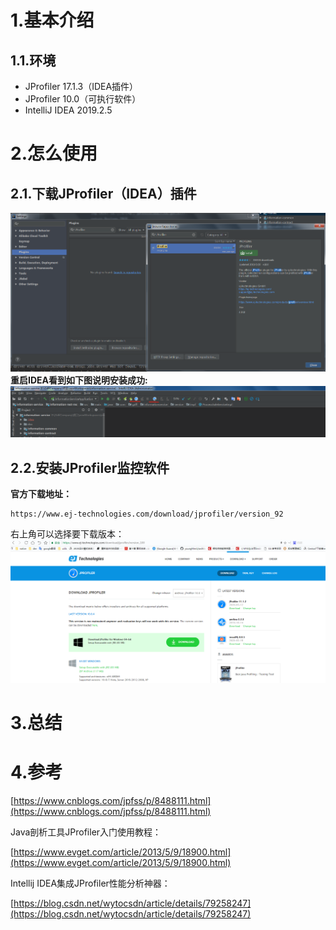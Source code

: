 # 1.基本介绍

## 1.1.环境

* JProfiler 17.1.3（IDEA插件）
* JProfiler 10.0（可执行软件）
* IntelliJ IDEA 2019.2.5

# 2.怎么使用

## 2.1.下载JProfiler（IDEA）插件

![img](/static/image/微信截图_20200418101304.png)  
**重启IDEA看到如下图说明安装成功:**  
![img](/static/image/微信截图_20200418101810.png)

## 2.2.安装JProfiler监控软件

**官方下载地址：**

```
https://www.ej-technologies.com/download/jprofiler/version_92
```

右上角可以选择要下载版本：  
![img](/static/image/微信截图_20200418102046.png)

# 3.总结

# 

# 4.参考

[https://www.cnblogs.com/jpfss/p/8488111.html](https://www.cnblogs.com/jpfss/p/8488111.html)

Java剖析工具JProfiler入门使用教程：

[https://www.evget.com/article/2013/5/9/18900.html](https://www.evget.com/article/2013/5/9/18900.html)

Intellij IDEA集成JProfiler性能分析神器：

[https://blog.csdn.net/wytocsdn/article/details/79258247](https://blog.csdn.net/wytocsdn/article/details/79258247)

